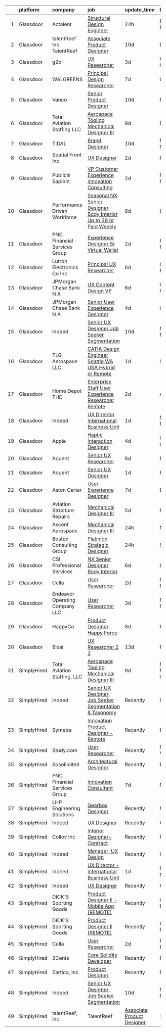 

|    | platform    | company                         | job                                                                                                                                                                                                                                                                                                                                                                                                                                                                                                                                                                                                                                                                                                                                                                                                                                                                                                                                                                                                                                                                                                                                                                                                                                                                                                                                                                                                                                                                                                                                                                                                                                                           | update_time   | location               |
|---:|:------------|:--------------------------------|:--------------------------------------------------------------------------------------------------------------------------------------------------------------------------------------------------------------------------------------------------------------------------------------------------------------------------------------------------------------------------------------------------------------------------------------------------------------------------------------------------------------------------------------------------------------------------------------------------------------------------------------------------------------------------------------------------------------------------------------------------------------------------------------------------------------------------------------------------------------------------------------------------------------------------------------------------------------------------------------------------------------------------------------------------------------------------------------------------------------------------------------------------------------------------------------------------------------------------------------------------------------------------------------------------------------------------------------------------------------------------------------------------------------------------------------------------------------------------------------------------------------------------------------------------------------------------------------------------------------------------------------------------------------|:--------------|:-----------------------|
|  1 | Glassdoor   | Actalent                        | [Structural Design Engineer](https://www.glassdoor.com/partner/jobListing.htm?pos=110&ao=1110586&s=58&guid=0000018290d17125935baa6631502d18&src=GD_JOB_AD&t=SR&vt=w&ea=1&cs=1_96ebb863&cb=1660287021872&jobListingId=1008067784537&cpc=F41FEAB56D215062&jrtk=3-0-1ga8d2sg1jrok801-1ga8d2sgejm7r800-1f6a228639f9e0cb--6NYlbfkN0ChYVx_I3yfZ_JDY3EFoivtqvi_stwnZ_kRt8Dowt_l_d1ydueao4NE-oUleRJ4yhgQ0-BJwKYZMwMuMKhpJerRD4haHoDbZnVcwegR2U4nt7xOTtxVdlBSEdCEgQszE3DcXgG1GsdO4oCyrlgTLjASoJGIbs1wrangK7qwz1cbtpSVap7k39mPj7eZZcrDzLB3ij1R2RyUQHGDFYfDWg7O8id9HERRW6PWIq1SzbNqwAy2TyHTKkKysiIUvBYMMfd_Nh1uql6YPM6Vo1FY4_Q3YgV7CrsgZJFtWqQVQQHb2CNBljuklOlWIWu-0ykg2i23FpZ3DeszCnRm2xN9_LXOaJ_CNvnunxFCn0Gf6T3kBG9ZkXqVo0oeDk45l6rdBKOJnGIGwR_chGwpaxjUwsKNFJWKogFBFS2lnkuqlWF3fpTomU991Mui942-cDi7gPFt0KYkhIAw-ys1poSNx6szptE2iBmqcYwExG4wdGEg3ruwleBfvyZuKkkrHAcVocvA8q6ju5bvT2Ca3CyUjay1XboPfKBjb1JrAWEEl2A8GMZpKNHSTVlqOKlOlu3D9jKNXnruStNaua-n2_FMQwYSYr4QC5-YZC0QAtA_XL4yHg5B9oDhtuDFCHVJtFKAhaX75pv5TEc02NSpkBurPnb2_eaxv1A7Aj9TpOtQGWslsFNTNKqiv1ycmimuF9ctuWA91RylgBzRPfyb5gy8czLS8kt1gId27ou6qHx-rWNdgxyFbpNUvPI2hpI-kQuHFbG6hg_B3TaMbaEvYbuq_ofEYPUI_XRaXgARpwaNHdgZDH-rsCWBfL1_6RIV5Or0pIiNok0n0ZSt_ayK6AjCEoJvCMdHct8ikFjsL0ec61QhjlK-lv5eisED1yS9aq5FHMz6FqVrnAX32SImxqhgTI7ruKUKC1d1SDVX--b4L-08oHWwls2D3fErmx7Q3Eb2rhgAjUgQaqtUUtFCNKisPQWqf7u0cFz3JM6xe-xb-8N-dA%3D%3D)                                                                                                                                                                                                                                                                             | 24h           | Ridley Park, PA        |
|  2 | Glassdoor   | talentReef  Inc    TalentReef   | [Associate Product Designer](https://www.glassdoor.com/partner/jobListing.htm?pos=113&ao=1136043&s=58&guid=0000018290d17125935baa6631502d18&src=GD_JOB_AD&t=SR&vt=w&ea=1&cs=1_cb0d3b0c&cb=1660287021872&jobListingId=1008043502935&jrtk=3-0-1ga8d2sg1jrok801-1ga8d2sgejm7r800-c3207817c4df94fb-)                                                                                                                                                                                                                                                                                                                                                                                                                                                                                                                                                                                                                                                                                                                                                                                                                                                                                                                                                                                                                                                                                                                                                                                                                                                                                                                                                              | 10d           | Denver, CO             |
|  3 | Glassdoor   | g2o                             | [UX Researcher](https://www.glassdoor.com/partner/jobListing.htm?pos=121&ao=1136043&s=58&guid=0000018290d17125935baa6631502d18&src=GD_JOB_AD&t=SR&vt=w&cs=1_f6c867bc&cb=1660287021876&jobListingId=1008061203757&jrtk=3-0-1ga8d2sg1jrok801-1ga8d2sgejm7r800-202fcdfb3e7bbcab-)                                                                                                                                                                                                                                                                                                                                                                                                                                                                                                                                                                                                                                                                                                                                                                                                                                                                                                                                                                                                                                                                                                                                                                                                                                                                                                                                                                                | 3d            | Columbus, OH           |
|  4 | Glassdoor   | WALGREENS                       | [Principal Design Researcher](https://www.glassdoor.com/partner/jobListing.htm?pos=129&ao=1136043&s=58&guid=0000018290d17125935baa6631502d18&src=GD_JOB_AD&t=SR&vt=w&cs=1_6391c72d&cb=1660287021878&jobListingId=1008054519490&jrtk=3-0-1ga8d2sg1jrok801-1ga8d2sgejm7r800-6a57ac7a80c64215-)                                                                                                                                                                                                                                                                                                                                                                                                                                                                                                                                                                                                                                                                                                                                                                                                                                                                                                                                                                                                                                                                                                                                                                                                                                                                                                                                                                  | 7d            | Chicago, IL            |
|  5 | Glassdoor   | Vanco                           | [Senior Product Designer](https://www.glassdoor.com/partner/jobListing.htm?pos=126&ao=1136043&s=58&guid=0000018290d17125935baa6631502d18&src=GD_JOB_AD&t=SR&vt=w&cs=1_07967fff&cb=1660287021876&jobListingId=1008045533969&jrtk=3-0-1ga8d2sg1jrok801-1ga8d2sgejm7r800-edf5500286d90d1a-)                                                                                                                                                                                                                                                                                                                                                                                                                                                                                                                                                                                                                                                                                                                                                                                                                                                                                                                                                                                                                                                                                                                                                                                                                                                                                                                                                                      | 10d           | Remote                 |
|  6 | Glassdoor   | Total Aviation Staffing  LLC    | [Aerospace Tooling Mechanical Designer III](https://www.glassdoor.com/partner/jobListing.htm?pos=119&ao=1136043&s=58&guid=0000018290d17125935baa6631502d18&src=GD_JOB_AD&t=SR&vt=w&ea=1&cs=1_eda5246b&cb=1660287021875&jobListingId=1008048584367&jrtk=3-0-1ga8d2sg1jrok801-1ga8d2sgejm7r800-c688717db28de810-)                                                                                                                                                                                                                                                                                                                                                                                                                                                                                                                                                                                                                                                                                                                                                                                                                                                                                                                                                                                                                                                                                                                                                                                                                                                                                                                                               | 9d            | Detroit, MI            |
|  7 | Glassdoor   | TIDAL                           | [Brand Designer](https://www.glassdoor.com/partner/jobListing.htm?pos=111&ao=1136043&s=58&guid=0000018290d17125935baa6631502d18&src=GD_JOB_AD&t=SR&vt=w&cs=1_a052ac94&cb=1660287021872&jobListingId=1008046109956&jrtk=3-0-1ga8d2sg1jrok801-1ga8d2sgejm7r800-eaaac7ea9afa7278-)                                                                                                                                                                                                                                                                                                                                                                                                                                                                                                                                                                                                                                                                                                                                                                                                                                                                                                                                                                                                                                                                                                                                                                                                                                                                                                                                                                               | 10d           | New York, NY           |
|  8 | Glassdoor   | Spatial Front  Inc              | [UX Designer](https://www.glassdoor.com/partner/jobListing.htm?pos=120&ao=1136043&s=58&guid=0000018290d17125935baa6631502d18&src=GD_JOB_AD&t=SR&vt=w&ea=1&cs=1_1b9bec0a&cb=1660287021876&jobListingId=1008063542038&jrtk=3-0-1ga8d2sg1jrok801-1ga8d2sgejm7r800-03ef017a41aa4862-)                                                                                                                                                                                                                                                                                                                                                                                                                                                                                                                                                                                                                                                                                                                                                                                                                                                                                                                                                                                                                                                                                                                                                                                                                                                                                                                                                                             | 2d            | Remote                 |
|  9 | Glassdoor   | Publicis Sapient                | [VP Customer Experience   Innovation Consulting](https://www.glassdoor.com/partner/jobListing.htm?pos=128&ao=1136043&s=58&guid=0000018290d17125935baa6631502d18&src=GD_JOB_AD&t=SR&vt=w&cs=1_936d860f&cb=1660287021878&jobListingId=1008063955670&jrtk=3-0-1ga8d2sg1jrok801-1ga8d2sgejm7r800-de7f4dfb12fee209-)                                                                                                                                                                                                                                                                                                                                                                                                                                                                                                                                                                                                                                                                                                                                                                                                                                                                                                                                                                                                                                                                                                                                                                                                                                                                                                                                               | 2d            | New York, NY           |
| 10 | Glassdoor   | Performance Driven Workforce    | [Seasonal NX Senior Designer   Body Interior  Up to  39 hr  Paid Weekly ](https://www.glassdoor.com/partner/jobListing.htm?pos=102&ao=1110586&s=58&guid=0000018290d17125935baa6631502d18&src=GD_JOB_AD&t=SR&vt=w&ea=1&cs=1_b9e76d4f&cb=1660287021871&jobListingId=1008050454870&cpc=8F7BC0C6B9F707AE&jrtk=3-0-1ga8d2sg1jrok801-1ga8d2sgejm7r800-ab71d20a5b18ee41--6NYlbfkN0Dq7wNF6jtLSy1OOYImMj30m8766OlcFNaTQzBYMmYZTRsEBKSn0giEyxH-1f0xX1YOqYBCxATsfRQEnT0NH5f9FW7_Mf--eRn7OUz2ERx-95yHyYbIwbEfsHX17XpPl4rLIpMJ6Ui7TM6z2kX_5FpaYQ5Cl6feZwljN4TlL9c1ldBpycCaV6TjBjCLUBSdiFopkWuMEDIpM2LksBdgIcHO3-miRE7izWIhvXuzO611HzDVa6nJouKR1Z-MQQebuojmQ5R_GaUZ13wMYFyQpOmBfKs82qB1M9ouL6mEy0NBY8qgZzmbv-QP5GWXQL4i2hEk8-u8hrja1KvbhKF__iOs6r070CKQ-Nq2TbK7zs1EtUzrD2B-Apqmm65aTEhww5g8Aj6mWJGpEsJXu5yQhh4_NA0KhetnpH1ZAcPcK6pjna5f2N7uZcOuDaOdvPFAvpZQfEduBPACcZ7DrTtEq9Nzws5i8Zx0LnOwI2zImoSa2TwcBe2iVkPW6DksgEDnIAQ6uV-p6VZ0ENPG8PrlWBOo-1_EgHaQudeYnA0X6lNDxQK-aCZXCzBhqeX2M4Bvfvw%3D)                                                                                                                                                                                                                                                                                                                                                                                                                                                                                                                                                                                                                                                                              | 8d            | Livonia, MI            |
| 11 | Glassdoor   | PNC Financial Services Group    | [Experience Designer Sr   Virtual Wallet](https://www.glassdoor.com/partner/jobListing.htm?pos=103&ao=1110586&s=58&guid=0000018290d17125935baa6631502d18&src=GD_JOB_AD&t=SR&vt=w&cs=1_a7b38132&cb=1660287021870&jobListingId=1008062766079&cpc=9C2286EA3771AAF6&jrtk=3-0-1ga8d2sg1jrok801-1ga8d2sgejm7r800-5061537eedc711fe--6NYlbfkN0AMofH_6zXbiqn6xehDj89HQNfpf30LHk40Y3Yl5cZTpm-EXukPQNetNbgZyPcaSjkK3ba_D1OGff-Js0BzGZmj1MtrTWmbBlbw9Svch8GJv1tcBNi03xBOT4DeKSO812cUbO2oDWbxU2gMmQhU4myivQVMdebjsiH8aaxZcPcBJJkj_FmammeHBxwDk2uOt4bj1ZYUZ8vjVeczA-QL6aahWHwDHMNKaBDhhPAmA_H6qs3lOhVL3mvnXrazB3tEdMe94imG7b4c0BGPqyXCAPgeX9_-X0wNg_1Xpq1564qxz98cnwYg_NLA0kt7_vZlZLg0oWTLsj6bfoYf4AD-keFScJCk3o07ic72OcUFxJe2Yhrbrbq9M-2a-r6ea2IKCfjhIpw8rm1hcILt0_lnYNoJYn0WR6Z_gvOzFqvhSUF0-3DBPPcRWX6AYUYu0U66XMgXS4_JA3381jnVzifYOm8H3N5NjnS5KWRIvxaLvdMu8PcZ976EJYsuMm7CXiZb9TRWPBZR-zgL4z1q7F4jJfu32ti4dMobD9ai9QJNUttMnPwU-e7D2N8HOWOn6BTXivrJXO-3OJkjFmAuZj_WnCYZnwlIES_TU1fWysaqRVoc4ef0AUaZrRPt5sNfrZ4uIkDXMOg3blLqVCWNM0Ppuyv4NIbf9Nh_bvsa0ArV7vpw4cYWK7qIygQaQt9ujV5vN08ifh3Octan3Nke_fEEDvb2jN6UYSYr7k3bBSenmCBptCaXKNWqriqBFh33BImme_LC1h_f271PNPWwFcnkg0hJuEhUt1F6FRrL4YEau6-hIAhMh1GUNq7_H9tfKgVa7wzR7t89ritpOpPIW66jBMbTqvx_xGljhJjcyH8TH-C5WMjboBJP2S-VytOoqr_50NgoESftNHvYiGdwtpWJN-QaWn-p47XNd5KNkWFzKmX2LgIVA6KPWuP4Cnea5mnZGECvcs0fsFUn4Gjb46cLAHnkj2ymoOPzS8i7uIi479vhZmr8H4SwwRK7ilQOA2WoRRzPxQ4SAwzV-NaOdNDuialytrNETowU_rVeAdCssX-vw1TPpGKLLxFZvzOxI8CqfIVorsdClVPisW6n4fL9D9wjvbLa1-Nrvk8FdJPEUtQsSxq6_yZY4h66sFQh0G7LdDEinAtxg5-LeiM00ilw229PTNQMSthpNakSZqLd23PYoHmOZF8ZN5N6FEo7MhpIxYgRYBjDymuIKK2vt6xMNMWTKE84YF0a56CxG3NscGicpuBVCWiu0XnA) | 2d            | Pittsburgh, PA         |
| 12 | Glassdoor   | Lutron Electronics Co   Inc     | [Principal UX Researcher](https://www.glassdoor.com/partner/jobListing.htm?pos=130&ao=1136043&s=58&guid=0000018290d17125935baa6631502d18&src=GD_JOB_AD&t=SR&vt=w&cs=1_39b8d613&cb=1660287021878&jobListingId=1008055871119&jrtk=3-0-1ga8d2sg1jrok801-1ga8d2sgejm7r800-03a56be57b64814c-)                                                                                                                                                                                                                                                                                                                                                                                                                                                                                                                                                                                                                                                                                                                                                                                                                                                                                                                                                                                                                                                                                                                                                                                                                                                                                                                                                                      | 6d            | Coopersburg, PA        |
| 13 | Glassdoor   | JPMorgan Chase Bank  N A        | [UX Content Design  VP](https://www.glassdoor.com/partner/jobListing.htm?pos=124&ao=1136043&s=58&guid=0000018290d17125935baa6631502d18&src=GD_JOB_AD&t=SR&vt=w&cs=1_9afbb0b0&cb=1660287021876&jobListingId=1008056507086&jrtk=3-0-1ga8d2sg1jrok801-1ga8d2sgejm7r800-f7e3893121978913-)                                                                                                                                                                                                                                                                                                                                                                                                                                                                                                                                                                                                                                                                                                                                                                                                                                                                                                                                                                                                                                                                                                                                                                                                                                                                                                                                                                        | 6d            | Columbus, OH           |
| 14 | Glassdoor   | JPMorgan Chase Bank  N A        | [Senior User Experience Designer](https://www.glassdoor.com/partner/jobListing.htm?pos=127&ao=1136043&s=58&guid=0000018290d17125935baa6631502d18&src=GD_JOB_AD&t=SR&vt=w&cs=1_6cbbf4ae&cb=1660287021876&jobListingId=1008059216003&jrtk=3-0-1ga8d2sg1jrok801-1ga8d2sgejm7r800-4635ccbdd7213e58-)                                                                                                                                                                                                                                                                                                                                                                                                                                                                                                                                                                                                                                                                                                                                                                                                                                                                                                                                                                                                                                                                                                                                                                                                                                                                                                                                                              | 4d            | Chicago, IL            |
| 15 | Glassdoor   | Indeed                          | [Senior UX Designer  Job Seeker Segmentation](https://www.glassdoor.com/partner/jobListing.htm?pos=106&ao=1110586&s=58&guid=0000018290d17125935baa6631502d18&src=GD_JOB_AD&t=SR&vt=w&cs=1_f06010e2&cb=1660287021871&jobListingId=1008045137922&cpc=6FC5BA77C9A4CD78&jrtk=3-0-1ga8d2sg1jrok801-1ga8d2sgejm7r800-ba22dd3dffbff0ff--6NYlbfkN0CiRNM7CVr8YueLFKlzwbFWI0o7IjV438l4sVrvKZ0flpURU_mqoI8EbsK64YRr3OBxamdZgdgko2CTfioXCY_DYHIB2xxcyVwomUs2pzvmtaphLKjiNDB_cy3xqXCuLNWRh7cQuUlcbFgaGG8KCxN0jJPzf7cgbXkBzQFyoHT4iI93G_pHj1G5hgk02PxcU8xDgc1cSvpFA6W9cSnbDg2pW17haRWsbxGEmPl-rMFatk6q6Hj5h_YRPyM9xqoS9U7MUuVIpEpRiiNYW61uInwb1mUzY8ZdcqIp2ZrB85dAAYeQiCR8XNJDbfErVwjcVbWDX1H_u57NDtkiuOLuxQJtITC8EoSELRe_f3eN_DIVQwlNSN9IQtc219r753VKIf5FnvIZoJCTMuKXsYd03lSHi3NgFSGTZ6dMG2HKPTNT31y-vxI54RRO-JtYqXKuZ-tA0yUx-XClSD9_a3c_66YTmpfDCgFqIB8I5EXm4NmkyBoDdGfyOz03C4X74LemH2rcz6cIa-S7fWnUnm3ELXZ0YoLeRpKx3kdfGmVyg9MgOg%3D%3D)                                                                                                                                                                                                                                                                                                                                                                                                                                                                                                                                                                                                                                                                                                                                 | 10d           | New York, NY           |
| 16 | Glassdoor   | TLG Aerospace  LLC              | [CATIA Design Engineer   Seattle WA  USA    Hybrid or Remote](https://www.glassdoor.com/partner/jobListing.htm?pos=101&ao=1110586&s=58&guid=0000018290d17125935baa6631502d18&src=GD_JOB_AD&t=SR&vt=w&ea=1&cs=1_a3f478e0&cb=1660287021871&jobListingId=1008065865434&cpc=0AE43CF55DD5119E&jrtk=3-0-1ga8d2sg1jrok801-1ga8d2sgejm7r800-0040c5469c466f80--6NYlbfkN0BKgzQyzTF1Q9mOsR1amaS-juVGLjHt5Cdom-gEF9y-xWqkDHxzYyAYpJ3zUcDhxz4Ucf0zofPiYoEIDmBTRbiOZ55wDGzQ3IoJ104kSJOEtv19uoBn6H2Uul8rVc9knP6AVoyemQZ36veN3QI-BZuLQyoIs5b6xvEs0rEnx54MoqeORBjUJloUumLEXEADN9kxJMmmqkZzBsH-M_gQfFluq5Q50VObeK5HgV4cheArfIZ4IPAhT5CN3BsxeHslmM4gGMJkP23Gz_232tQHdGnaYVahPLJm99vLYX7kkoViLdFLtyRSsGkO2EEk9YnNwfQu4fgN6dQRhRSQTni05Vga-E4-2W7pVGhomfnT_d8NzFhJ28UllSBXNQKVtzgy8nCGLEl3n-AR_AGgDZjYL-Ea1YP1DEVpHhYYFxszOoeWbMcrAdk5KyL2ygdACJRijLFQc-nJQhmIi1d2aZJLzX4tLVb0j5frvzCFYWnmO2XX7_v22Jy1sEvr0SDqCD1_LvqcTgL7oOHS2Q%3D%3D)                                                                                                                                                                                                                                                                                                                                                                                                                                                                                                                                                                                                                                                                                                                                            | 1d            | Seattle, WA            |
| 17 | Glassdoor   | Home Depot   THD                | [Enterprise Staff User Experience Researcher  Remote ](https://www.glassdoor.com/partner/jobListing.htm?pos=125&ao=1136043&s=58&guid=0000018290d17125935baa6631502d18&src=GD_JOB_AD&t=SR&vt=w&cs=1_e3cd714e&cb=1660287021876&jobListingId=1008063577185&jrtk=3-0-1ga8d2sg1jrok801-1ga8d2sgejm7r800-98841ea7cd005356-)                                                                                                                                                                                                                                                                                                                                                                                                                                                                                                                                                                                                                                                                                                                                                                                                                                                                                                                                                                                                                                                                                                                                                                                                                                                                                                                                         | 2d            | Atlanta, GA            |
| 18 | Glassdoor   | Indeed                          | [UX Director   International Business Unit](https://www.glassdoor.com/partner/jobListing.htm?pos=105&ao=1110586&s=58&guid=0000018290d17125935baa6631502d18&src=GD_JOB_AD&t=SR&vt=w&cs=1_6252b340&cb=1660287021871&jobListingId=1008064793981&cpc=B076152010A3B66C&jrtk=3-0-1ga8d2sg1jrok801-1ga8d2sgejm7r800-83c994506a5b7904--6NYlbfkN0CiRNM7CVr8YueLFKlzwbFWI0o7IjV438l4sVrvKZ0flpURU_mqoI8EbsK64YRr3ODu-8h7Ziiu6H8DRyUh-fCgefPVbobYL8Pb-_6nCRB8eJjoJuMYULuBYZmklPY7CyxQVsbWeA5pn0Rn0P1GtSeUtsxnQ099bmdHLcjqaC088RxaeaFNvPcK9DnOjpwMuLoQlpne-2hUan-LwvTMzihqgVacsY1jxLTjH5J6frAYy825soPLSXTpwnDJYgHnF8E5AFYrJVZjXHXftK4Qq8Tlhn0wgYZXTA96NFu8gRyVMt4heKK7aoQpk_TU2gqnBbKFb_UisceY6ZIEQjgJtlzY1J5KmaRdIXNyzX2yYwp0u6yZGC4szyDMDutNwXJ4TvkYMOODI6TllzoKETJ7gU_u2RB7p3Lh7udwlpgzZSYXERRjefxoCA1PW68aJVYT_H-zXcF8AQmXp4fmMEx0kjJ2_EWcmx49DDUZujjSiWMWIOe8jJeCHiJj-41p0UR04PYwodHaSo6qZ9ZJTynOtSGo)                                                                                                                                                                                                                                                                                                                                                                                                                                                                                                                                                                                                                                                                                                                                                               | 1d            | New York, NY           |
| 19 | Glassdoor   | Apple                           | [Haptic Interaction Designer](https://www.glassdoor.com/partner/jobListing.htm?pos=115&ao=1136043&s=58&guid=0000018290d17125935baa6631502d18&src=GD_JOB_AD&t=SR&vt=w&cs=1_84207e58&cb=1660287021872&jobListingId=1008059355189&jrtk=3-0-1ga8d2sg1jrok801-1ga8d2sgejm7r800-dc6ebfcb211a61cf-)                                                                                                                                                                                                                                                                                                                                                                                                                                                                                                                                                                                                                                                                                                                                                                                                                                                                                                                                                                                                                                                                                                                                                                                                                                                                                                                                                                  | 4d            | Cupertino, CA          |
| 20 | Glassdoor   | Aquent                          | [Senior UX Researcher](https://www.glassdoor.com/partner/jobListing.htm?pos=107&ao=1110586&s=58&guid=0000018290d17125935baa6631502d18&src=GD_JOB_AD&t=SR&vt=w&cs=1_c20a7279&cb=1660287021871&jobListingId=1008051208353&cpc=334ABAF5D42DC775&jrtk=3-0-1ga8d2sg1jrok801-1ga8d2sgejm7r800-703d341d7d342d9c--6NYlbfkN0DMrcEu7yrtATojKJA7cEzGQ3FdRGWLh0CZQInL4ECGI9gD0Wolx9R2EDT7B77c2cRSY10wi-ePXOJg8nIu_ibrbHRamPzJmmrf-cgfHP2MYPuFr3C6FYWCt61aKloC0ogvAb_8L5f2BdltsHItqfiMWyZt7klUMZcB88DRRep0s58fQloEJs6NZTYgoOyAv6n5_RKGhpL-kykO0yPEG179StQKAKUUebzTW0k8d00IlC63tDWACtf7IoIeoeMPmKdavzsYATD24xVtkJxKQIBnvTIf6bgeW3unZddPfNPwFjNsHqKu-2f8h5RNn34u1l8Fxcki0XIw9f0CI4t7wezYxDapmpwX9T86OabH0M7NhBN_QSxf5GhHyIhQv90NydnzRmtTOlIAcAJULkbZjfcXYm-cyb-EANaY8GArGws-Qxi70jNtsLvnXeT7lHVdJgGpdJmZrqcVAPk0l56gIyYs)                                                                                                                                                                                                                                                                                                                                                                                                                                                                                                                                                                                                                                                                                                                                                                                                                                                    | 8d            | Remote                 |
| 21 | Glassdoor   | Aquent                          | [Senior UX Designer](https://www.glassdoor.com/partner/jobListing.htm?pos=109&ao=1110586&s=58&guid=0000018290d17125935baa6631502d18&src=GD_JOB_AD&t=SR&vt=w&cs=1_c7b3dcfe&cb=1660287021871&jobListingId=1008065863486&cpc=F41FEAB56D215062&jrtk=3-0-1ga8d2sg1jrok801-1ga8d2sgejm7r800-a645e715db40dc80--6NYlbfkN0DMrcEu7yrtATojKJA7cEzGQ3FdRGWLh0CZQInL4ECGI9gD0Wolx9R2EDT7B77c2cSXaTIynn54IG_C5TMrsmAt4cS729WZb8n5aR5g9Fe20EsSLu3qN0hoU-IT9beNtvc3Oj2kCWe44E8rLXGmpb6rX4LYamURg9fsFM8eLNJeOFttx4iKUEVABrOhdSbDaKVl5rF165sAkryJ8fh6eufzJ328LJjIMn3taKIuhPVhf_3zfgBTxAyeEsOb_IeWM3OL7d1KAEbL0o7szfObnnyNGXkHN0CuFuGbPSj23E-K0d6sw36h3ARD-T19grLvhzW-Sx4UD0WyCCcyuIbq6Dk7Xr1S0Qdnj6uczQv9aBqjWWqZLCIOTEIgiA5Vu5OWA4BJqx_SSFglDdY6wJ4pgx-QuTEiAIKPL14a_p1kfzwYvX_SydCz3NDZZchUzDE86CGeutg-41otQZOvZ1hnAuse)                                                                                                                                                                                                                                                                                                                                                                                                                                                                                                                                                                                                                                                                                                                                                                                                                                                      | 1d            | Remote                 |
| 22 | Glassdoor   | Aston Carter                    | [User Experience Designer](https://www.glassdoor.com/partner/jobListing.htm?pos=108&ao=1110586&s=58&guid=0000018290d17125935baa6631502d18&src=GD_JOB_AD&t=SR&vt=w&ea=1&cs=1_1ee1d3ec&cb=1660287021872&jobListingId=1008053786189&cpc=F41FEAB56D215062&jrtk=3-0-1ga8d2sg1jrok801-1ga8d2sgejm7r800-5e957ba5b4b46f4e--6NYlbfkN0ChYVx_I3yfZ_JDY3EFoivtqvi_stwnZ_kRt8Dowt_l_d1ydueao4NEv8X4QANiVn9JD5vvckC5i6j0rfTBqpcgvy67pi6iZNUP5V4TH5-RhQfJ11Bqifcd3lodHg1crcsyRt1zhCtqBW2yUB667GHysvFzVzXlu0FrQVEsPUdBoCxalFU2sA6UoNwWk7F12W2_qOTakJtoOP7mk8LVscyDBKw0Y3kkkq8FfnXOGaXb0zk4tTFgJkI1ovOz6bZpyR-vrCEOtaO5c-7s4tx0lA924rAO87gIVQWIuOm4QVQ3JWKOFoj2433qL3lrLdwCT2iHi-fjjdfBPOMIBw5LwZaoTblcXMbRDuKWFpZo1qVC-BX_eeCYiVloUTcqsNxeoeZJ3vx6Tq3X6YudPHmm8pCJxzqgY7034YnytN2p8bzSSc1D0iDtqIlx2Z-5RYgiPZ9vjsexL52eym8Nd-uuEKUpy-3NUleaWVtT9rxS1XQF-cBUr-7saD8d5Q0M59r3iXYT8G5Q5cYtbGI_5otrAxDnhKGExInFmNdh-gG-1eB8cTJWFytz__na6miseAwDMh6p96VI9KpopU8OTQjn5UuYxVOsnqCgvTmjlkFTX1h8QNfmA7E7zD6dUq0lpfibTFRhIt-Yj0u-3XNJrZivYHGMFYSFJhZxvvofjGDZnCyYYejYVLT9Z-CP1PdIfVz0hVZF776K5qpGWUZeCpWzyBP9PM1BLMyZpXxdSQSXh_jcH-7v5X_4mKBdIh5VDKPTDW4EHCvvrJFWqABPNRskEoPgs0f3HGIeQVxMkrqT1_b2RrdV5_uJQwsVKEM_-jAF5Il1Xrgkw4Zi5bbNAWczEP9Gjz0pxJZL12LyOfHR9T7ZeAT_iN8ynb703423Sikw1aH6U_nr0giqtxC1y1vK_MUM-AUBSN5HKLL5tdAhXTcCDnluckyJ7h32oDVufAjaPwKYXfoYz7YRJw%3D%3D)                                                                                                                                                                                                                                                                                                               | 7d            | Brooklyn, NY           |
| 23 | Glassdoor   | Aviation Structure Repairs      | [Mechanical Designer III](https://www.glassdoor.com/partner/jobListing.htm?pos=112&ao=1136043&s=58&guid=0000018290d17125935baa6631502d18&src=GD_JOB_AD&t=SR&vt=w&ea=1&cs=1_572febe8&cb=1660287021872&jobListingId=1008057182793&jrtk=3-0-1ga8d2sg1jrok801-1ga8d2sgejm7r800-1afe14cc36ec53ce-)                                                                                                                                                                                                                                                                                                                                                                                                                                                                                                                                                                                                                                                                                                                                                                                                                                                                                                                                                                                                                                                                                                                                                                                                                                                                                                                                                                 | 5d            | Macomb, MI             |
| 24 | Glassdoor   | Ascent Aerospace                | [Mechanical Designer III](https://www.glassdoor.com/partner/jobListing.htm?pos=114&ao=1136043&s=58&guid=0000018290d17125935baa6631502d18&src=GD_JOB_AD&t=SR&vt=w&cs=1_21ff69e4&cb=1660287021872&jobListingId=1008067293225&jrtk=3-0-1ga8d2sg1jrok801-1ga8d2sgejm7r800-5faaf316f1bb4863-)                                                                                                                                                                                                                                                                                                                                                                                                                                                                                                                                                                                                                                                                                                                                                                                                                                                                                                                                                                                                                                                                                                                                                                                                                                                                                                                                                                      | 24h           | Macomb, MI             |
| 25 | Glassdoor   | Boston Consulting Group         | [Platinion Strategic Designer](https://www.glassdoor.com/partner/jobListing.htm?pos=118&ao=1136043&s=58&guid=0000018290d17125935baa6631502d18&src=GD_JOB_AD&t=SR&vt=w&cs=1_ce2e1d60&cb=1660287021875&jobListingId=1008066608959&jrtk=3-0-1ga8d2sg1jrok801-1ga8d2sgejm7r800-1cd4f26ee7edb0ba-)                                                                                                                                                                                                                                                                                                                                                                                                                                                                                                                                                                                                                                                                                                                                                                                                                                                                                                                                                                                                                                                                                                                                                                                                                                                                                                                                                                 | 24h           | Seattle, WA            |
| 26 | Glassdoor   | CSI Professional Services       | [NX Senior Designer Body Interior](https://www.glassdoor.com/partner/jobListing.htm?pos=116&ao=1136043&s=58&guid=0000018290d17125935baa6631502d18&src=GD_JOB_AD&t=SR&vt=w&ea=1&cs=1_55d869bc&cb=1660287021872&jobListingId=1008056015441&jrtk=3-0-1ga8d2sg1jrok801-1ga8d2sgejm7r800-b6d6765d476f3095-)                                                                                                                                                                                                                                                                                                                                                                                                                                                                                                                                                                                                                                                                                                                                                                                                                                                                                                                                                                                                                                                                                                                                                                                                                                                                                                                                                        | 6d            | Livonia, MI            |
| 27 | Glassdoor   | Cella                           | [User Researcher](https://www.glassdoor.com/partner/jobListing.htm?pos=104&ao=1110586&s=58&guid=0000018290d17125935baa6631502d18&src=GD_JOB_AD&t=SR&vt=w&cs=1_8c92f686&cb=1660287021870&jobListingId=1008063335527&cpc=F41FEAB56D215062&jrtk=3-0-1ga8d2sg1jrok801-1ga8d2sgejm7r800-7b47077143880670--6NYlbfkN0ABL5jwqrJX8j4-zsE1pdctockIOMh3bUiDojLxDHSgft-IBPHc-ugKxXUaFJpc9dcjlWjZdJls5oZUQmc3oxOF2YDr_yXSSNbXLCmenrFqs0rU5lpjVP81iyWap-KeNsUfQcYNfGp2G8CCDy8-Hw39OyeeZ-dU8YKHXDFjD7niJtDK2StkgXxuy9PDwzR8KSIjb-SMmsEZ7s40F2CDJdX9pbrzuTVXEFdvmlOT7UEEyyHGvxh3PuTKTHfCF-hV9qUg8ltE-2Q6rF6yuSTLKpsvGS42txK3Y0j13fyI7FwOl_VrTk35qMKPC_OGDppgCe5b-CLd46RJkFD0_48RfdmeJ3RkaCws5y1UWaRXjdKshuLN93Q_p2SAbSS8G-RjUWx1h3aw-dnHc87oRfTKlgrCztbenqk0Di6NKKT_GAbcfBgqffXbIRb6Jg4QolOClNc9h-13HIwC660RKBeilagmOLmYy79FH504rlfzhNFVTewiCj53FpKatV0M1KLQMJhxP2E4vea__GZM0g9shOmOZkVVJzD7jB9tQ4MXcYjdFOIyvlAUEcoTs8BECYiAoxRlM5mrFY4sfuBd9j2QzygDhKFGuGn7XrDppzXiQgtMbzna-YaZp-F6Ohy7aUlqJh1pcgzirP6KBTC6D7D0HunMxRW1bNtEV2mcnQMPZnyuM1ktDrcVhcnLL7Xj0GZ8N5Xyd3Sjv5v30A8pi6UGSpMWGmexM2EJDmULFYKVR7IxonBul285Xrwyi6traxIYod9BlCmRfDFcK9m-2uIDLF2L4TcPcg_eOHk%3D)                                                                                                                                                                                                                                                                                                                                                                                                                                                                                                           | 2d            | Philadelphia, PA       |
| 28 | Glassdoor   | Endeavor Operating Company  LLC | [User Researcher](https://www.glassdoor.com/partner/jobListing.htm?pos=122&ao=1136043&s=58&guid=0000018290d17125935baa6631502d18&src=GD_JOB_AD&t=SR&vt=w&cs=1_43dca4eb&cb=1660287021876&jobListingId=1008060385314&jrtk=3-0-1ga8d2sg1jrok801-1ga8d2sgejm7r800-77f36a4c45207d54-)                                                                                                                                                                                                                                                                                                                                                                                                                                                                                                                                                                                                                                                                                                                                                                                                                                                                                                                                                                                                                                                                                                                                                                                                                                                                                                                                                                              | 3d            | New York, NY           |
| 29 | Glassdoor   | HappyCo                         | [Product Designer   Happy Force](https://www.glassdoor.com/partner/jobListing.htm?pos=117&ao=1136043&s=58&guid=0000018290d17125935baa6631502d18&src=GD_JOB_AD&t=SR&vt=w&ea=1&cs=1_f7ae196e&cb=1660287021872&jobListingId=1008051268876&jrtk=3-0-1ga8d2sg1jrok801-1ga8d2sgejm7r800-593a1be306523794-)                                                                                                                                                                                                                                                                                                                                                                                                                                                                                                                                                                                                                                                                                                                                                                                                                                                                                                                                                                                                                                                                                                                                                                                                                                                                                                                                                          | 8d            | Remote                 |
| 30 | Glassdoor   | Bixal                           | [UX Researcher  2 2 ](https://www.glassdoor.com/partner/jobListing.htm?pos=123&ao=1136043&s=58&guid=0000018290d17125935baa6631502d18&src=GD_JOB_AD&t=SR&vt=w&cs=1_870338d3&cb=1660287021876&jobListingId=1008037926238&jrtk=3-0-1ga8d2sg1jrok801-1ga8d2sgejm7r800-c85373c387c37d19-)                                                                                                                                                                                                                                                                                                                                                                                                                                                                                                                                                                                                                                                                                                                                                                                                                                                                                                                                                                                                                                                                                                                                                                                                                                                                                                                                                                          | 13d           | Remote                 |
| 31 | SimplyHired | Total Aviation Staffing, LLC    | [Aerospace Tooling Mechanical Designer III](https://www.simplyhired.com/job/ytR1eLV_OA4ABNv5IWKnpTbN1H-bhMijhPzsOmEmUA0xrn3KN50Auw?q=generative+designer)                                                                                                                                                                                                                                                                                                                                                                                                                                                                                                                                                                                                                                                                                                                                                                                                                                                                                                                                                                                                                                                                                                                                                                                                                                                                                                                                                                                                                                                                                                     | 9d            | Macomb, MI +1 location |
| 32 | SimplyHired | Indeed                          | [Senior UX Designer, Job Seeker Segmentation & Taxonomy](https://www.simplyhired.com/job/N5TC9Cb3qd3rwb9XJiUhN82r3JfQBY-2vA1JlllQGzZuw3xBnMUj1A?q=generative+designer)                                                                                                                                                                                                                                                                                                                                                                                                                                                                                                                                                                                                                                                                                                                                                                                                                                                                                                                                                                                                                                                                                                                                                                                                                                                                                                                                                                                                                                                                                        | Recently      | United States          |
| 33 | SimplyHired | Symetra                         | [Innovation Product Designer - Remote](https://www.simplyhired.com/job/hSkWjaWMYgFhCFQx-vz3tfIowyPuP4lujgWiB5HyDVHP--PC0XA9tQ?q=generative+designer)                                                                                                                                                                                                                                                                                                                                                                                                                                                                                                                                                                                                                                                                                                                                                                                                                                                                                                                                                                                                                                                                                                                                                                                                                                                                                                                                                                                                                                                                                                          | Recently      | Bellevue, WA           |
| 34 | SimplyHired | Study.com                       | [User Researcher](https://www.simplyhired.com/job/xUS_b2SnKlSDeLp17-83WntA4NFRWCScNPAg6itVyV0lQxnknkYgLg?q=generative+designer)                                                                                                                                                                                                                                                                                                                                                                                                                                                                                                                                                                                                                                                                                                                                                                                                                                                                                                                                                                                                                                                                                                                                                                                                                                                                                                                                                                                                                                                                                                                               | Recently      | Mountain View, CA      |
| 35 | SimplyHired | Sosolimited                     | [Architectural Designer](https://www.simplyhired.com/job/1wnZZjS_T2B-Khb33FLg8m5W26VpFJO-O7M0joPbDLzOi2-l3WqCTg?q=generative+designer)                                                                                                                                                                                                                                                                                                                                                                                                                                                                                                                                                                                                                                                                                                                                                                                                                                                                                                                                                                                                                                                                                                                                                                                                                                                                                                                                                                                                                                                                                                                        | Recently      | Boston, MA             |
| 36 | SimplyHired | PNC Financial Services Group    | [Innovation Consultant](https://www.simplyhired.com/job/9r-aND3qNVqNMzM18yosJfw9yDAjGKAJ_9Ao8e8K02trcwEAdnSoBQ?q=generative+designer)                                                                                                                                                                                                                                                                                                                                                                                                                                                                                                                                                                                                                                                                                                                                                                                                                                                                                                                                                                                                                                                                                                                                                                                                                                                                                                                                                                                                                                                                                                                         | 7d            | Mississippi            |
| 37 | SimplyHired | LHP Engineering Solutions       | [Gearbox Designer](https://www.simplyhired.com/job/VMY6SP8_4getA_7vpm0beyLYlhyePz0Z4YOFw2xXbYA0aVDhHjkIHw?q=generative+designer)                                                                                                                                                                                                                                                                                                                                                                                                                                                                                                                                                                                                                                                                                                                                                                                                                                                                                                                                                                                                                                                                                                                                                                                                                                                                                                                                                                                                                                                                                                                              | Recently      | Novi, MI               |
| 38 | SimplyHired | Indeed                          | [UX Designer](https://www.simplyhired.com/job/URziMhrNTaKa1PLKfIfrhF-GuRmaj4gn2FhVHZfhBU3tWsV0R0J4dw?q=generative+designer)                                                                                                                                                                                                                                                                                                                                                                                                                                                                                                                                                                                                                                                                                                                                                                                                                                                                                                                                                                                                                                                                                                                                                                                                                                                                                                                                                                                                                                                                                                                                   | Recently      | United States          |
| 39 | SimplyHired | Collov Inc                      | [Interior Designer-Contract](https://www.simplyhired.com/job/BWulXfwm_DajYkRoVR_cHEZ0YAw0ZzUYn4k1ZR9ZbVk7SbJZhkaf0Q?q=generative+designer)                                                                                                                                                                                                                                                                                                                                                                                                                                                                                                                                                                                                                                                                                                                                                                                                                                                                                                                                                                                                                                                                                                                                                                                                                                                                                                                                                                                                                                                                                                                    | Recently      | Remote                 |
| 40 | SimplyHired | Indeed                          | [Manager, UX Design](https://www.simplyhired.com/job/Bq589sK4IRMfwF5-KARscZ6LsNo2I05ZrwbHgWV1WMmQn8wB-Cg3yw?q=generative+designer)                                                                                                                                                                                                                                                                                                                                                                                                                                                                                                                                                                                                                                                                                                                                                                                                                                                                                                                                                                                                                                                                                                                                                                                                                                                                                                                                                                                                                                                                                                                            | Recently      | United States          |
| 41 | SimplyHired | Indeed                          | [UX Director - International Business Unit](https://www.simplyhired.com/job/e-5sr4dnG0_xVMtlteN-H50ij2547g1iWiVAJst1lP4a21fYeMd6pg?q=generative+designer)                                                                                                                                                                                                                                                                                                                                                                                                                                                                                                                                                                                                                                                                                                                                                                                                                                                                                                                                                                                                                                                                                                                                                                                                                                                                                                                                                                                                                                                                                                     | 1d            | New York, NY           |
| 42 | SimplyHired | Indeed                          | [UX Designer](https://www.simplyhired.com/job/URziMhrNTaKa1PLKfIfrhF-GuRmaj4gn2FhVHZfhBU3tWsV0R0J4dw?q=generative+designer)                                                                                                                                                                                                                                                                                                                                                                                                                                                                                                                                                                                                                                                                                                                                                                                                                                                                                                                                                                                                                                                                                                                                                                                                                                                                                                                                                                                                                                                                                                                                   | Recently      | United States          |
| 43 | SimplyHired | DICK'S Sporting Goods           | [Product Designer II - Mobile App (REMOTE)](https://www.simplyhired.com/job/13f_EcteEkHjUqAxgMcRBIS3nmNXjucrN6G85tWcg0lJZEwtaQf_Pw?q=generative+designer)                                                                                                                                                                                                                                                                                                                                                                                                                                                                                                                                                                                                                                                                                                                                                                                                                                                                                                                                                                                                                                                                                                                                                                                                                                                                                                                                                                                                                                                                                                     | Recently      | Coraopolis, PA         |
| 44 | SimplyHired | DICK'S Sporting Goods           | [Product Designer II (REMOTE)](https://www.simplyhired.com/job/2ms4UCpLA_OQcYmJ3OkIcgZJf65XxAj2OcsIqR3y_xd375DA5cnLQQ?q=generative+designer)                                                                                                                                                                                                                                                                                                                                                                                                                                                                                                                                                                                                                                                                                                                                                                                                                                                                                                                                                                                                                                                                                                                                                                                                                                                                                                                                                                                                                                                                                                                  | Recently      | Coraopolis, PA         |
| 45 | SimplyHired | Cella                           | [User Researcher](https://www.simplyhired.com/job/o00r53hi8MW3sRQPXM91tVxqiKUV0OOhhCiP4g3aG-exrmxma5PQGg?q=generative+designer)                                                                                                                                                                                                                                                                                                                                                                                                                                                                                                                                                                                                                                                                                                                                                                                                                                                                                                                                                                                                                                                                                                                                                                                                                                                                                                                                                                                                                                                                                                                               | 2d            | Philadelphia, PA       |
| 46 | SimplyHired | 2Cents                          | [Core Solidity Developer](https://www.simplyhired.com/job/yaTegn-ORs8Xd35tTGfbV12cQTOp2DiyeY9m5_FSPmo1bC_GefnhsA?q=generative+designer)                                                                                                                                                                                                                                                                                                                                                                                                                                                                                                                                                                                                                                                                                                                                                                                                                                                                                                                                                                                                                                                                                                                                                                                                                                                                                                                                                                                                                                                                                                                       | Recently      | Remote                 |
| 47 | SimplyHired | Zartico, Inc.                   | [Product Designer](https://www.simplyhired.com/job/AvkylNGa_FTWwzDheU-xbU3PC5c2lQt485zSSNtwwzBQ_MAFGKFPgw?q=generative+designer)                                                                                                                                                                                                                                                                                                                                                                                                                                                                                                                                                                                                                                                                                                                                                                                                                                                                                                                                                                                                                                                                                                                                                                                                                                                                                                                                                                                                                                                                                                                              | Recently      | Remote                 |
| 48 | SimplyHired | Indeed                          | [Senior UX Designer, Job Seeker Segmentation](https://www.simplyhired.com/job/bqxYj7YzOC-0yqUBtFQn3JIQPheLyV4APgvzNYD36j4odGw-54lb-Q?q=generative+designer)                                                                                                                                                                                                                                                                                                                                                                                                                                                                                                                                                                                                                                                                                                                                                                                                                                                                                                                                                                                                                                                                                                                                                                                                                                                                                                                                                                                                                                                                                                   | 10d           | New York, NY           |
| 49 | SimplyHired | talentReef, Inc. | TalentReef   | [Associate Product Designer](https://www.simplyhired.com/job/GgewyvYMTGGue5EVwp-b0ySbTPMDgQ4nCcCAGc9V-Wj22xOy1jTMdA?q=generative+designer)                                                                                                                                                                                                                                                                                                                                                                                                                                                                                                                                                                                                                                                                                                                                                                                                                                                                                                                                                                                                                                                                                                                                                                                                                                                                                                                                                                                                                                                                                                                    | 10d           | Denver, CO             |